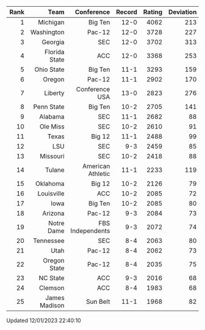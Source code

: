 | Rank  | Team                 | Conference           | Record   | Rating | Deviation |
| ---:  | ---:                 | ---:                 | ---:     | ---:   | ---:      |
| 1     | Michigan             | Big Ten              | 12-0     | 4062   | 213       |
| 2     | Washington           | Pac-12               | 12-0     | 3728   | 227       |
| 3     | Georgia              | SEC                  | 12-0     | 3702   | 313       |
| 4     | Florida State        | ACC                  | 12-0     | 3368   | 253       |
| 5     | Ohio State           | Big Ten              | 11-1     | 3293   | 159       |
| 6     | Oregon               | Pac-12               | 11-1     | 2902   | 170       |
| 7     | Liberty              | Conference USA       | 13-0     | 2823   | 276       |
| 8     | Penn State           | Big Ten              | 10-2     | 2705   | 141       |
| 9     | Alabama              | SEC                  | 11-1     | 2682   | 88        |
| 10    | Ole Miss             | SEC                  | 10-2     | 2610   | 91        |
| 11    | Texas                | Big 12               | 11-1     | 2488   | 99        |
| 12    | LSU                  | SEC                  | 9-3      | 2459   | 85        |
| 13    | Missouri             | SEC                  | 10-2     | 2418   | 88        |
| 14    | Tulane               | American Athletic    | 11-1     | 2233   | 119       |
| 15    | Oklahoma             | Big 12               | 10-2     | 2126   | 79        |
| 16    | Louisville           | ACC                  | 10-2     | 2085   | 72        |
| 17    | Iowa                 | Big Ten              | 10-2     | 2085   | 80        |
| 18    | Arizona              | Pac-12               | 9-3      | 2084   | 73        |
| 19    | Notre Dame           | FBS Independents     | 9-3      | 2072   | 74        |
| 20    | Tennessee            | SEC                  | 8-4      | 2063   | 80        |
| 21    | Utah                 | Pac-12               | 8-4      | 2062   | 73        |
| 22    | Oregon State         | Pac-12               | 8-4      | 2035   | 75        |
| 23    | NC State             | ACC                  | 9-3      | 2016   | 68        |
| 24    | Clemson              | ACC                  | 8-4      | 1983   | 68        |
| 25    | James Madison        | Sun Belt             | 11-1     | 1968   | 82        |

Updated 12/01/2023 22:40:10
